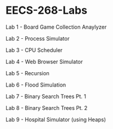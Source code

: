 # EECS-268-Labs

Lab 1 - Board Game Collection Anaylyzer

Lab 2 - Process Simulator

Lab 3 - CPU Scheduler

Lab 4 - Web Browser Simulator

Lab 5 - Recursion

Lab 6 - Flood Simulation

Lab 7 - Binary Search Trees Pt. 1

Lab 8 - Binary Search Trees Pt. 2

Lab 9 - Hospital Simulator (using Heaps)